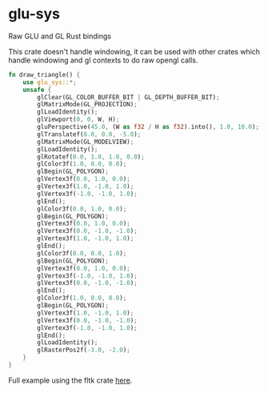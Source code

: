 # glu-sys
Raw GLU and GL Rust bindings

This crate doesn't handle windowing, it can be used with other crates which handle windowing and gl contexts to do raw opengl calls.

```rust
fn draw_triangle() {
    use glu_sys::*;
    unsafe {
        glClear(GL_COLOR_BUFFER_BIT | GL_DEPTH_BUFFER_BIT);
        glMatrixMode(GL_PROJECTION);
        glLoadIdentity();
        glViewport(0, 0, W, H);
        gluPerspective(45.0, (W as f32 / H as f32).into(), 1.0, 10.0);
        glTranslatef(0.0, 0.0, -5.0);
        glMatrixMode(GL_MODELVIEW);
        glLoadIdentity();
        glRotatef(0.0, 1.0, 1.0, 0.0);
        glColor3f(1.0, 0.0, 0.0);
        glBegin(GL_POLYGON);
        glVertex3f(0.0, 1.0, 0.0);
        glVertex3f(1.0, -1.0, 1.0);
        glVertex3f(-1.0, -1.0, 1.0);
        glEnd();
        glColor3f(0.0, 1.0, 0.0);
        glBegin(GL_POLYGON);
        glVertex3f(0.0, 1.0, 0.0);
        glVertex3f(0.0, -1.0, -1.0);
        glVertex3f(1.0, -1.0, 1.0);
        glEnd();
        glColor3f(0.0, 0.0, 1.0);
        glBegin(GL_POLYGON);
        glVertex3f(0.0, 1.0, 0.0);
        glVertex3f(-1.0, -1.0, 1.0);
        glVertex3f(0.0, -1.0, -1.0);
        glEnd();
        glColor3f(1.0, 0.0, 0.0);
        glBegin(GL_POLYGON);
        glVertex3f(1.0, -1.0, 1.0);
        glVertex3f(0.0, -1.0, -1.0);
        glVertex3f(-1.0, -1.0, 1.0);
        glEnd();
        glLoadIdentity();
        glRasterPos2f(-3.0, -2.0);
    }
}
```

Full example using the fltk crate [here](https://github.com/MoAlyousef/fltk-rs-demos/blob/master/opengl/src/main.rs).
